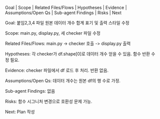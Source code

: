 Goal | Scope | Related Files/Flows | Hypotheses | Evidence | Assumptions/Open Qs | Sub-agent Findings | Risks | Next

Goal: 붙임2,3,4 파일 원본 데이터 개수 합계 표기 및 출력 스타일 수정

Scope: main.py, display.py, 세 checker 파일 수정

Related Files/Flows: main.py -> checker 호출 -> display.py 출력

Hypotheses: 각 checker가 df.shape[0]로 데이터 개수 얻을 수 있음. 함수 반환 수정 필요.

Evidence: checker 파일에서 df 로드 후 처리. 반환 없음.

Assumptions/Open Qs: 데이터 개수는 원본 df의 행 수로 가정.

Sub-agent Findings: 없음

Risks: 함수 시그니처 변경으로 호환성 문제 가능.

Next: Plan 작성
